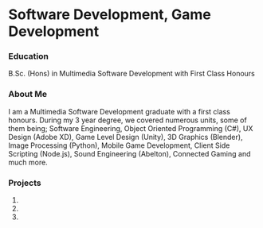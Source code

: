 # Software Development, Game Development

### Education
B.Sc. (Hons) in Multimedia Software Development with First Class Honours

### About Me
I am a Multimedia Software Development graduate with a first class honours. During my 3 year degree, we covered numerous units, some of them being; Software Engineering, Object Oriented Programming (C#), UX Design (Adobe XD), Game Level Design (Unity), 3D Graphics (Blender), Image Processing (Python), Mobile Game Development, Client Side Scripting (Node.js), Sound Engineering (Abelton), Connected Gaming and much more.

### Projects
1.
2.
3.

